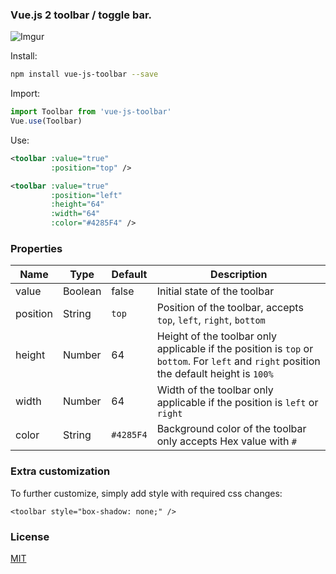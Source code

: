 ### Vue.js 2 toolbar / toggle bar.

![Imgur](https://i.imgur.com/TDLOOMh.png)

Install:
```bash
npm install vue-js-toolbar --save
```
Import:
```javascript
import Toolbar from 'vue-js-toolbar'
Vue.use(Toolbar)
```
Use:
```xml
<toolbar :value="true"
         :position="top" />

<toolbar :value="true"
         :position="left"
         :height="64"
         :width="64"
         :color="#4285F4" />
```

### Properties

| Name      | Type              | Default    | Description                        |
| ---       | ---               | ---        | ---                                |
| value     | Boolean           | false      | Initial state of the toolbar |
| position  | String            | `top`      | Position of the toolbar, accepts `top`, `left`, `right`, `bottom` |
| height    | Number            | 64         | Height of the toolbar only applicable if the position is `top` or `bottom`. For `left` and `right` position the default height is `100%` |
| width     | Number            | 64         | Width of the toolbar only applicable if the position is `left` or `right` |
| color     | String            | `#4285F4`  | Background color of the toolbar only accepts Hex value with `#` |

### Extra customization
To further customize, simply add style with required css changes:

```vue
<toolbar style="box-shadow: none;" />
```

### License

[MIT](https://github.com/nagarjuna993/vue-js-toolbar/blob/master/LICENSE)
